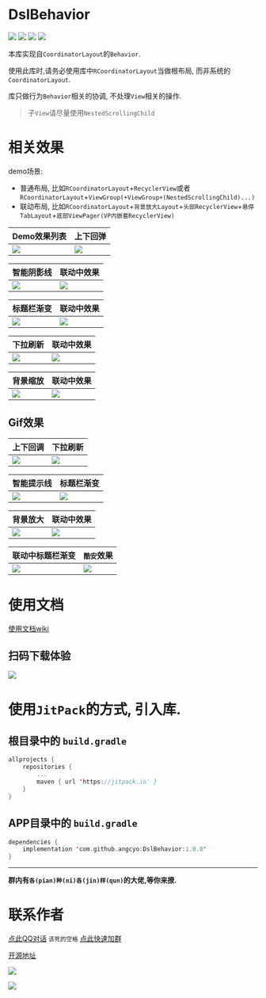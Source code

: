 # DslBehavior

![](https://img.shields.io/badge/License-MIT-22EA0C) ![](https://img.shields.io/badge/Api-14+-D73220) ![](https://img.shields.io/badge/AndroidX-yes-3C2080)
![](https://img.shields.io/badge/Kotlin-yes-0DB922)

本库实现自`CoordinatorLayout`的`Behavior`.

使用此库时,请务必使用库中`RCoordinatorLayout`当做根布局, 而非系统的`CoordinatorLayout`.

库只做行为`Behavior`相关的协调, 不处理`View`相关的操作. 

> 子`View`请尽量使用`NestedScrollingChild`

# 相关效果

demo场景:

 - 普通布局, 比如`RCoordinatorLayout`+`RecyclerView`或者`RCoordinatorLayout`+`ViewGroup(+ViewGroup+(NestedScrollingChild)...)`
 - 联动布局, 比如`RCoordinatorLayout`+`背景放大Layout`+`头部RecyclerView`+`悬停TabLayout`+`底部ViewPager(VP内嵌套RecyclerView)`

Demo效果列表 | 上下回弹
---|---
![](https://raw.githubusercontent.com/angcyo/DslBehavior/master/png/demo.jpg) | ![](https://raw.githubusercontent.com/angcyo/DslBehavior/master/png/effect.jpg) 

智能阴影线 | 联动中效果
---|---
![](https://raw.githubusercontent.com/angcyo/DslBehavior/master/png/effect_line.jpg) | ![](https://raw.githubusercontent.com/angcyo/DslBehavior/master/png/effect2.jpg) 

标题栏渐变 | 联动中效果
---|---
![](https://raw.githubusercontent.com/angcyo/DslBehavior/master/png/gradient.jpg) | ![](https://raw.githubusercontent.com/angcyo/DslBehavior/master/png/gradient2.jpg) 

下拉刷新 | 联动中效果
---|---
![](https://raw.githubusercontent.com/angcyo/DslBehavior/master/png/refresh.jpg) | ![](https://raw.githubusercontent.com/angcyo/DslBehavior/master/png/refresh2.jpg) 

背景缩放 | 联动中效果
---|---
![](https://raw.githubusercontent.com/angcyo/DslBehavior/master/png/scale.jpg) | ![](https://raw.githubusercontent.com/angcyo/DslBehavior/master/png/scale2.jpg) 

## Gif效果

上下回调 | 下拉刷新
---|---
![](https://raw.githubusercontent.com/angcyo/DslBehavior/master/png/g1.gif) | ![](https://raw.githubusercontent.com/angcyo/DslBehavior/master/png/g2.gif) 

智能提示线 | 标题栏渐变
---|---
![](https://raw.githubusercontent.com/angcyo/DslBehavior/master/png/g3.gif) | ![](https://raw.githubusercontent.com/angcyo/DslBehavior/master/png/g4.gif) 

背景放大 | 联动中效果
---|---
![](https://raw.githubusercontent.com/angcyo/DslBehavior/master/png/g5.gif) | ![](https://raw.githubusercontent.com/angcyo/DslBehavior/master/png/g7.gif) 

联动中标题栏渐变 | `酷安`效果
---|---
![](https://raw.githubusercontent.com/angcyo/DslBehavior/master/png/g5.gif) | ![](https://raw.githubusercontent.com/angcyo/DslBehavior/master/png/g8.gif) 

# 使用文档

[使用文档wiki](https://github.com/angcyo/DslBehavior/wiki)

## 扫码下载体验

![](https://raw.githubusercontent.com/angcyo/DslBehavior/master/png/code.png)

# 使用`JitPack`的方式, 引入库.

## 根目录中的 `build.gradle`

```kotlin
allprojects {
    repositories {
        ...
        maven { url 'https://jitpack.io' }
    }
}
```

## APP目录中的 `build.gradle`

```kotlin
dependencies {
    implementation 'com.github.angcyo:DslBehavior:1.0.0'
}
```

---
**群内有`各(pian)种(ni)各(jin)样(qun)`的大佬,等你来撩.**

# 联系作者

[点此QQ对话](http://wpa.qq.com/msgrd?v=3&uin=664738095&site=qq&menu=yes)  `该死的空格`    [点此快速加群](https://shang.qq.com/wpa/qunwpa?idkey=cbcf9a42faf2fe730b51004d33ac70863617e6999fce7daf43231f3cf2997460)

[开源地址](https://github.com/angcyo/DslAdapter)

![](https://gitee.com/angcyo/res/raw/master/code/all_in1.jpg)

![](https://gitee.com/angcyo/res/raw/master/code/all_in2.jpg)
